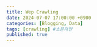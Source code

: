 ```yaml
---
title: Wep Crawling 
date: 2024-07-07 17:00:00 +0900
categories: [Blogging, Data]
tags: [crawling] #소문자만
published: true
---
```

